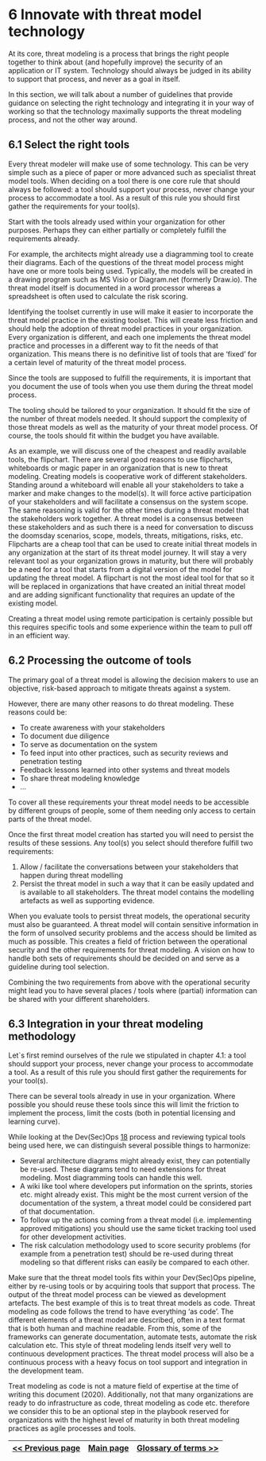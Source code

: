 # 6	Innovate with threat model technology

At its core, threat modeling is a process that brings the right people together to think about (and hopefully improve) the security of an application or IT system. Technology should always be judged in its ability to support that process, and never as a goal in itself.

In this section, we will talk about a number of guidelines that provide guidance on selecting the right technology and integrating it in your way of working so that the technology maximally supports the threat modeling process, and not the other way around.

## 6.1 Select the right tools

Every threat modeler will make use of some technology. This can be very simple such as a piece of paper or more advanced such as specialist threat model tools. When deciding on a tool there is one core rule that should always be followed: a tool should support your process, never change your process to accommodate a tool. As a result of this rule you should first gather the requirements for your tool(s).

Start with the tools already used within your organization for other purposes. Perhaps they can either partially or completely fulfill the requirements already.

For example, the architects might already use a diagramming tool to create their diagrams. Each of the questions of the threat model process might have one or more tools being used. Typically, the models will be created in a drawing program such as MS Visio or Diagram.net (formerly Draw.io). The threat model itself is documented in a word processor whereas a spreadsheet is often used to calculate the risk scoring.

Identifying the toolset currently in use will make it easier to incorporate the threat model practice in the existing toolset. This will create less friction and should help the adoption of threat model practices in your organization. Every organization is different, and each one implements the threat model practice and processes in a different way to fit the needs of that organization. This means there is no definitive list of tools that are ‘fixed’ for a certain level of maturity of the threat model process.

Since the tools are supposed to fulfill the requirements, it is important that you document the use of tools when you use them during the threat model process.

The tooling should be tailored to your organization. It should fit the size of the number of threat models needed. It should support the complexity of those threat models as well as the maturity of your threat model process. Of course, the tools should fit within the budget you have available.

As an example, we will discuss one of the cheapest and readily available tools, the flipchart. There are several good reasons to use flipcharts, whiteboards or magic paper in an organization that is new to threat modeling. Creating models is cooperative work of different stakeholders. Standing around a whiteboard will enable all your stakeholders to take a marker and make changes to the model(s). It will force active participation of your stakeholders and will facilitate a consensus on the system scope. The same reasoning is valid for the other times during a threat model that the stakeholders work together. A threat model is a consensus between these stakeholders and as such there is a need for conversation to discuss the doomsday scenarios, scope, models, threats, mitigations, risks, etc. Flipcharts are a cheap tool that can be used to create initial threat models in any organization at the start of its threat model journey. It will stay a very relevant tool as your organization grows in maturity, but there will probably be a need for a tool that starts from a digital version of the model for updating the threat model. A flipchart is not the most ideal tool for that so it will be replaced in organizations that have created an initial threat model and are adding significant functionality that requires an update of the existing model.

Creating a threat model using remote participation is certainly possible but this requires specific tools and some experience within the team to pull off in an efficient way.

## 6.2	Processing the outcome of tools

The primary goal of a threat model is allowing the decision makers to use an objective, risk-based approach to mitigate threats against a system.

However, there are many other reasons to do threat modeling. These reasons could be:

* To create awareness with your stakeholders
* To document due diligence
* To serve as documentation on the system
* To feed input into other practices, such as security reviews and penetration testing
* Feedback lessons learned into other systems and threat models
* To share threat modeling knowledge
* …

To cover all these requirements your threat model needs to be accessible by different groups of people, some of them needing only access to certain parts of the threat model. 

Once the first threat model creation has started you will need to persist the results of these sessions. Any tool(s) you select should therefore fulfill two requirements:

1.	Allow / facilitate the conversations between your stakeholders that happen during threat modelling
2.	Persist the threat model in such a way that it can be easily updated and is available to all stakeholders. The threat model contains the modelling artefacts as well as supporting evidence.

When you evaluate tools to persist threat models, the operational security must also be guaranteed. A threat model will contain sensitive information in the form of unsolved security problems and the access should be limited as much as possible. This creates a field of friction between the operational security and the other requirements for threat modeling. A vision on how to handle both sets of requirements should be decided on and serve as a guideline during tool selection.

Combining the two requirements from above with the operational security might lead you to have several places / tools where (partial) information can be shared with your different shareholders.

## 6.3	Integration in your threat modeling methodology

Let`s first remind ourselves of the rule we stipulated in chapter 4.1: a tool should support your process, never change your process to accommodate a tool. As a result of this rule you should first gather the requirements for your tool(s).

There can be several tools already in use in your organization. Where possible you should reuse these tools since this will limit the friction to implement the process, limit the costs (both in potential licensing and learning curve).

While looking at the Dev(Sec)Ops [18]  process and reviewing typical tools being used here, we can distinguish several possible things to harmonize:

* Several architecture diagrams might already exist, they can potentially be re-used. These diagrams tend to need extensions for threat modeling. Most diagramming tools can handle this well.
* A wiki like tool where developers put information on the sprints, stories etc. might already exist. This might be the most current version of the documentation of the system, a threat model could be considered part of that documentation. 
* To follow up the actions coming from a threat model (i.e. implementing approved mitigations) you should use the same ticket tracking tool used for other development activities.
* The risk calculation methodology used to score security problems (for example from a penetration test) should be re-used during threat modeling so that different risks can easily be compared to each other.

Make sure that the threat model tools fits within your Dev(Sec)Ops pipeline, either by re-using tools or by acquiring tools that support that process. The output of the threat model process can be viewed as development artefacts. The best example of this is to treat threat models as code. Threat modeling as code follows the trend to have everything ‘as code’. The different elements of a threat model are described, often in a text format that is both human and machine readable. From this, some of the frameworks can generate documentation, automate tests, automate the risk calculation etc. This style of threat modeling lends itself very well to continuous development practices. The threat model process will also be a continuous process with a heavy focus on tool support and integration in the development team.

Treat modeling as code is not a mature field of expertise at the time of writing this document (2020). Additionally, not that many organizations are ready to do infrastructure as code, threat modeling as code etc. therefore we consider this to be an optional step in the playbook reserved for organizations with the highest level of maturity in both threat modeling practices as agile processes and tools.

[<< Previous page](5.%20Strengthen%20your%20threat%20model%20proces.md) | [Main page](../README.md) | [Glossary of terms >>](7.%20Glossary%20of%20terms.md)
| --- | --- | --- |

[18]: 7.%20Glossary%20of%20terms.md
